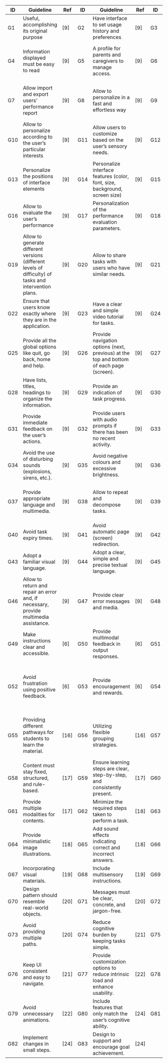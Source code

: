 | ID   | Guideline                                                                 | Ref  | ID   | Guideline                                                                 | Ref  | ID   | Guideline                                                                 | Ref  |
|------|---------------------------------------------------------------------------|------|------|---------------------------------------------------------------------------|------|------|---------------------------------------------------------------------------|------|
| G1   | Useful, accomplishing its original purpose                                 | [9]  | G2   | Have interface to set usage history and preferences                        | [9]  | G3   | High availability across all devices                                       | [9]  |
| G4   | Information displayed must be easy to read                                | [9]  | G5   | A profile for parents and caregivers to manage access.                    | [9]  | G6   | Allow caregivers to jointly define the intervention objectives             | [9]  |
| G7   | Allow import and export users’ performance report                         | [9]  | G8   | Allow to personalize in a fast and effortless way                          | [9]  | G9   | Allow to personalize according to the user’s developmental level           | [9]  |
| G10  | Allow to personalize according to the user’s particular interests          | [9]  | G11  | Allow users to customize based on the user’s sensory needs.               | [9]  | G12  | Make select elements easier (icons, scroll-menus, fields, etc.)            | [9]  |
| G13  | Personalize the positions of interface elements                           | [9]  | G14  | Personalize interface features (color, font, size, background, screen size)| [9]  | G15  | Personalize media (add images, photos, videos, audio, texts).             | [9]  |
| G16  | Allow to evaluate the user’s performance                                  | [9]  | G17  | Personalization of the performance evaluation parameters.                  | [9]  | G18  | Allow to personalize tasks, advice and instructions.                       | [9]  |
| G19  | Allow to generate different versions (different levels of difficulty) of tasks and intervention plans. | [9]  | G20  | Allow to share tasks with users who have similar needs.                    | [9]  | G21  | Provide clear multimedia instructions (text, audio, image, etc.)           | [9]  |
| G22  | Ensure that users know exactly where they are in the application.         | [9]  | G23  | Have a clear and simple video tutorial for tasks.                          | [9]  | G24  | Have a logical layout structure.                                          | [9]  |
| G25  | Provide all the global options like quit, go back, home and help.         | [9]  | G26  | Provide navigation options (next, previous) at the top and bottom of each page (screen). | [9]  | G27  | Have the application’s home page easily recognizable.                      | [9]  |
| G28  | Have lists, titles, headings to organize the information.                | [9]  | G29  | Provide an indication of task progress.                                   | [9]  | G30  | Provide gradual screen changes.                                           | [9]  |
| G31  | Provide immediate feedback on the user’s actions.                         | [9]  | G32  | Provide users with audio prompts if there has been no recent activity.    | [9]  | G33  | Avoid sources of distraction in audio, image or texts.                     | [9]  |
| G34  | Avoid the use of disturbing sounds (explosions, sirens, etc.).            | [9]  | G35  | Avoid negative colours and excessive brightness.                           | [9]  | G36  | Provide adequate instructions.                                            | [9]  |
| G37  | Provide appropriate language and multimedia.                             | [9]  | G38  | Allow to repeat and decompose tasks.                                      | [9]  | G39  | Allow users to perform incorrect responses without a penalty.             | [9]  |
| G40  | Avoid task expiry times.                                                 | [9]  | G41  | Avoid automatic page (screen) redirection.                                | [9]  | G42  | Adopt a familiar textual language.                                        | [9]  |
| G43  | Adopt a familiar visual language.                                        | [9]  | G44  | Adopt a clear, simple and precise textual language.                        | [9]  | G45  | Adopt a visual language that is easy to understand.                        | [9]  |
| G46  | Allow to return and repair an error and, if necessary, provide multimedia assistance. | [9]  | G47  | Provide clear error messages and media.                                    | [9]  | G48  | Avoid indicating success or failure solely by color or a facial expression. | [9]  |
| G49  | Make instructions clear and accessible.                                  | [6]  | G50  | Provide multimodal feedback in output responses.                          | [6]  | G51  | Interventions must be short to minimize distraction.                       | [6]  |
| G52  | Avoid frustration using positive feedback.                               | [6]  | G53  | Provide encouragement and rewards.                                        | [6]  | G54  | Varying the level of complexity, depth, or format of content based on student needs. | [16] |
| G55  | Providing different pathways for students to learn the material.         | [16] | G56  | Utilizing flexible grouping strategies.                                   | [16] | G57  | Provide alternatives of different media formats (text, images, audio, and video). | [16] |
| G58  | Content must stay fixed, structured, and rule-based.                     | [17] | G59  | Ensure learning steps are clear, step-by-step, and consistently present.  | [17] | G60  | Provide continuous and iterative feedback.                                | [17] |
| G61  | Provide multiple modalities for contents.                               | [17] | G62  | Minimize the required steps taken to perform a task.                      | [18] | G63  | Provide visual feedback.                                                  | [18] |
| G64  | Provide minimalistic image illustrations.                                | [18] | G65  | Add sound effects indicating correct and incorrect answers.               | [18] | G66  | Providing positive attention and constant feedback on users' efforts.     | [19] |
| G67  | Incorporating visual materials.                                          | [19] | G68  | Include multisensory instructions.                                        | [19] | G69  | Include game-based contents.                                              | [19] |
| G70  | Design pattern should resemble real-world objects.                       | [20] | G71  | Messages must be clear, concrete, and jargon-free.                        | [20] | G72  | Minimizing recall.                                                        | [20] |
| G73  | Avoid providing multiple paths.                                         | [20] | G74  | Reduce cognitive burden by keeping tasks simple.                         | [21] | G75  | Provide design levels that progress gradually.                           | [21] |
| G76  | Keep UI consistent and easy to navigate.                                | [21] | G77  | Provide customization options to reduce intrinsic load and enhance usability. | [22] | G78  | Provide minimalist interfaces with simplified navigation.                 | [22] |
| G79  | Avoid unnecessary animations.                                            | [22] | G80  | Include features that only match the user’s cognitive ability.            | [24] | G81  | Notify users before making any changes.                                  | [24] |
| G82  | Implement changes in small steps.                                        | [24] | G83  | Design to support and encourage goal achievement.                        | [24] |      |                                                                           |      |
